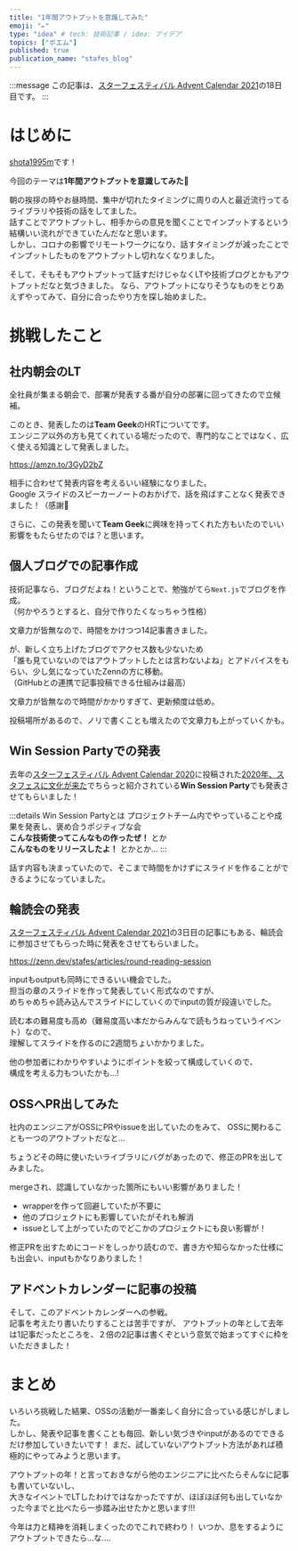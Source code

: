 ```yaml
---
title: "1年間アウトプットを意識してみた"
emoji: "✏️"
type: "idea" # tech: 技術記事 / idea: アイデア
topics: ["ポエム"]
published: true
publication_name: "stafes_blog"
---
```


:::message
この記事は、[スターフェスティバル Advent Calendar 2021](https://qiita.com/advent-calendar/2021/stafes)の18日目です。
:::

# はじめに

[shota1995m](https://twitter.com/zerosant)です！  

今回のテーマは**1年間アウトプットを意識してみた**👏

朝の挨拶の時やお昼時間、集中が切れたタイミングに周りの人と最近流行ってるライブラリや技術の話をしてました。  
話すことでアウトプットし、相手からの意見を聞くことでインプットするという結構いい流れができていたんだなと思います。  
しかし、コロナの影響でリモートワークになり、話すタイミングが減ったことでインプットしたものをアウトプットし切れなくなりました。  

そして、そもそもアウトプットって話すだけじゃなくLTや技術ブログとかもアウトプットだなと気づきました。
なら、アウトプットになりそうなものをとりあえずやってみて、自分に合ったやり方を探し始めました。

# 挑戦したこと

## 社内朝会のLT

全社員が集まる朝会で、部署が発表する番が自分の部署に回ってきたので立候補。

このとき、発表したのは**Team Geek**のHRTについてです。  
エンジニア以外の方も見てくれている場だったので、専門的なことではなく、広く使える知識として発表しました。

https://amzn.to/3GyD2bZ

相手に合わせて発表内容を考えるいい経験になりました。  
Google スライドのスピーカーノートのおかげで、話を飛ばすことなく発表できました！（感謝🙏  

さらに、この発表を聞いて**Team Geek**に興味を持ってくれた方もいたのでいい影響をもたらせたのでは？と思います。

## 個人ブログでの記事作成

技術記事なら、ブログだよね！ということで、勉強がてら`Next.js`でブログを作成。  
（何かやろうとすると、自分で作りたくなっちゃう性格）  

文章力が皆無なので、時間をかけつつ14記事書きました。  

が、新しく立ち上げたブログでアクセス数も少ないため  
「誰も見ていないのではアウトプットしたとは言わないよね」とアドバイスをもらい、少し気になっていたZennの方に移動。　　  
（GitHubとの連携で記事投稿できる仕組みは最高）  

文章力が皆無なので時間がかかりすぎて、更新頻度は低め。  

投稿場所があるので、ノリで書くことも増えたので文章力も上がっていくかも。  

## Win Session Partyでの発表

去年の[スターフェスティバル Advent Calendar 2020](https://qiita.com/advent-calendar/2020/stafes)に投稿された[2020年、スタフェスに文化が来た](https://lanieve.jp/archives/850)でちらっと紹介されている**Win Session Party**でも発表させてもらいました！

:::details Win Session Partyとは
プロジェクトチーム内でやっていることや成果を発表し、褒め合うポジティブな会  
**こんな技術使ってこんなもの作ったぜ！** とか  
**こんなものをリリースしたよ！** とかとか...
:::

話す内容も決まっていたので、そこまで時間をかけずにスライドを作ることができるようになっていました。  

## 輪読会の発表

[スターフェスティバル Advent Calendar 2021](https://qiita.com/advent-calendar/2021/stafes)の3日目の記事にもある、輪読会に参加させてもらった時に発表をさせてもらいました。

https://zenn.dev/stafes/articles/round-reading-session

inputもoutputも同時にできるいい機会でした。  
担当の章のスライドを作って発表していく形式なのですが、  
めちゃめちゃ読み込んでスライドにしていくのでinputの質が段違いでした。  

読む本の難易度も高め（難易度高い本だからみんなで読もうねっていうイベント）なので、  
理解してスライドを作るのに2週間ちょいかかりました。  

他の参加者にわかりやすいようにポイントを絞って構成していくので、  
構成を考える力もついたかも...!

## OSSへPR出してみた

社内のエンジニアがOSSにPRやissueを出していたのをみて、
OSSに関わることも一つのアウトプットだなと...  

ちょうどその時に使いたいライブラリにバグがあったので、修正のPRを出してみました。  

mergeされ、認識していなかった箇所にもいい影響がありました！

- wrapperを作って回避していたが不要に
- 他のプロジェクトにも影響していたがそれも解消
- issueとして上がっていたのでどこかのプロジェクトにも良い影響が！

修正PRを出すためにコードをしっかり読むので、書き方や知らなかった仕様にも出会い、inputもかなりありました！  

## アドベントカレンダーに記事の投稿

そして、このアドベントカレンダーへの参戦。  
記事を考えたり書いたりすることは苦手ですが、
アウトプットの年として去年は1記事だったところを、２倍の2記事は書くぞという意気で始まってすぐに枠をいただきました！　　

# まとめ

いろいろ挑戦した結果、OSSの活動が一番楽しく自分に合っている感じがしました。  
しかし、発表や記事を書くことも毎回、新しい気づきやinputがあるのでできるだけ参加していきたいです！
まだ、試していないアウトプット方法があれば積極的にやってみようと思います。

アウトプットの年！と言っておきながら他のエンジニアに比べたらそんなに記事も書いていないし、  
大きなイベントでLTしたわけではなかったですが、ほぼほぼ何も出していなかった今までと比べたら一歩踏み出せたかと思います!!!  

今年は力と精神を消耗しまくったのでこれで終わり！
いつか、息をするようにアウトプットできたら...な....
